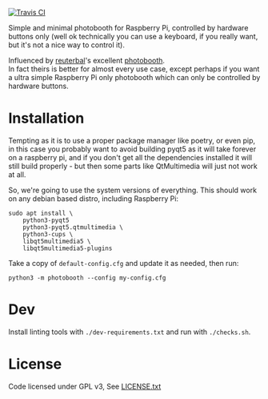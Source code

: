 [![Travis CI](https://travis-ci.org/SimonStJG/rpi-photobooth.svg?branch=master)](https://travis-ci.org/SimonStJG/rpi-photobooth)

Simple and minimal photobooth for Raspberry Pi, controlled by hardware buttons only (well ok technically you can use a 
keyboard, if you really want, but it's not a nice way to control it).

Influenced by [reuterbal](https://github.com/reuterbal/)'s excellent 
[photobooth](https://github.com/reuterbal/photobooth).   
In fact theirs is better for almost every use case, except perhaps if you want a ultra simple Raspberry Pi only 
photobooth which can only be controlled by hardware buttons. 

# Installation

Tempting as it is to use a proper package manager like poetry, or even pip, in this case you probably want to avoid 
building pyqt5 as it will take forever on a raspberry pi, and if you don't get all the dependencies installed it will 
still build properly - but then some parts like QtMultimedia will just not work at all.

So, we're going to use the system versions of everything.  This should work on any debian based distro, including
 Raspberry Pi: 
```
sudo apt install \
    python3-pyqt5
    python3-pyqt5.qtmultimedia \
    python3-cups \
    libqt5multimedia5 \
    libqt5multimedia5-plugins
```

Take a copy of `default-config.cfg` and update it as needed, then run:
```
python3 -m photobooth --config my-config.cfg
```

# Dev

Install linting tools with `./dev-requirements.txt` and run with `./checks.sh`.

# License

Code licensed under GPL v3, See [LICENSE.txt](LICENSE.txt)
